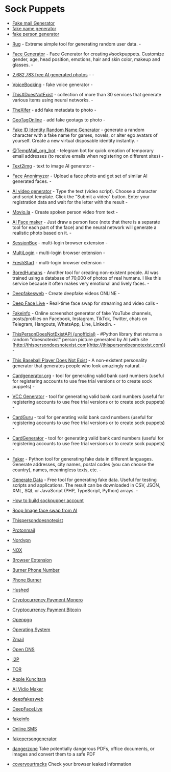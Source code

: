 [](#sock-puppets)Sock Puppets
=============================



* [Fake mail Generator](http://www.fakemailgenerator.com)
* [fake name generator](https://www.fakenamegenerator.com/)
* [fake person generator](https://www.fakepersongenerator.com/Index)
- [Rug](https://github.com/rly0nheart/rug) - Extreme simple tool for generating random user data. -
- [Face Generator](https://generated.photos/face-generator/) - Face Generator for creating #sockpuppets. Customize gender, age, head position, emotions, hair and skin color, makeup and glasses. -
- [2,682,783 free AI generated photos](https://generated.photos/faces) - -
- [VoiceBooking](https://www.voicebooking.com/en/free-voice-over-generator) - fake voice generator -
- [ThisXDoesNotExist](https://thisxdoesnotexist.com) - collection of more than 30 services that generate various items using neural networks. -
- [TheXifer](https://www.thexifer.net) - add fake metadata to photo -
- [GeoTagOnline](https://geotagonline.com) - add fake geotags to photo -
- [Fake ID Identity Random Name Generator](https://www.elfqrin.com/fakeid.php) - generate a random character with a fake name for games, novels, or alter ego avatars of yourself. Create a new virtual disposable identity instantly. -
- [@TempMail\_org\_bot](https://t.me/TempMail_org_bot) - telegram bot for quick creation of temporary email addresses (to receive emails when registering on different sites) -
- [Text2img](https://deepai.org/machine-learning-model/text2img) - text to image AI generator -
- [Face Anonimyzer](https://generated.photos/anonymizer) - Upload a face photo and get set of similar AI generated faces. -
- [AI video generator](https://www.synthesia.io/free-ai-video-demo) - Type the text (video script). Choose a character and script template. Click the "Submit a video" button. Enter your registration data and wait for the letter with the result -
- [Movio.la](https://www.movio.la/) - Create spoken person video from text -
- [AI Face maker](https://massless.io/tool/face-maker-ai/) - Just draw a person face (note that there is a separate tool for each part of the face) and the neural network will generate a realistic photo based on it. -
- [SessionBox](https://chrome.google.com/webstore/detail/sessionbox-multi-login-to/megbklhjamjbcafknkgmokldgolkdfig?hl=ru) - multi-login browser extension -
- [MultiLogin](https://chrome.google.com/webstore/detail/multilogin/ijfgglilaeakmoilplpcjcgjaoleopfi?hl=ru) - multi-login browser extension -
- [FreshStart](https://chrome.google.com/webstore/detail/freshstart-cross-browser/nmidkjogcjnnlfimjcedenagjfacpobb?hl=ru) - multi-login browser extension -
- [BoredHumans](https://boredhumans.com/faces.php) - Another tool for creating non-existent people. AI was trained using a database of 70,000 of photos of real humans. I like this service because it often makes very emotional and lively faces. -
- [Deepfakesweb](https://deepfakesweb.com/) - Create deepfake videos ONLINE -
- [Deep Face Live](https://github.com/iperov/DeepFaceLive) - Real-time face swap for streaming and video calls -
- [Fakeinfo](https://fakeinfo.net/) - Online screenshot generator of fake YouTube channels, posts/profiles on Facebook, Instagram, TikTok, Twitter, chats on Telegram, Hangouts, WhatsApp, Line, Linkedin. -
- [ThisPersonDoesNotExistAPI (unofficial)](https://github.com/David-Lor/ThisPersonDoesNotExistAPI) - #Python library that returns a random "doesnotexist" person picture generated by AI (with site [http://thispersondoesnotexist.com](http://thispersondoesnotexist.com)) -
- [This Baseball Player Does Not Exist](https://thisbaseballplayerdoesnotexist.com/) - A non-existent personality generator that generates people who look amazingly natural. -
- [Cardgenerator.org](https://cardgenerator.org/) - tool for generating valid bank card numbers (useful for registering accounts to use free trial versions or to create sock puppets) -
- [VCC Generator](http://vccgenerator.org/) - tool for generating valid bank card numbers (useful for registering accounts to use free trial versions or to create sock puppets) -
- [CardGuru](https://cardguru.io/) - tool for generating valid bank card numbers (useful for registering accounts to use free trial versions or to create sock puppets) -
- [CardGenerator](https://cardgenerator.io/) - tool for generating valid bank card numbers (useful for registering accounts to use free trial versions or to create sock puppets) -
- [Faker](https://github.com/joke2k/faker) - Python tool for generating fake data in different languages.  Generate addresses, city names, postal codes (you can choose the country), names, meaningless texts, etc. -
- [Generate Data](https://generatedata.com/generator) - Free tool for generating fake data. Useful for testing scripts and applications. The result can be downloaded in CSV, JSON, XML, SQL or JavaScript (PHP, TypeScript, Python) arrays. -

- [How to build sockpupper account](https://www.osintcurio.us/2018/12/27/the-puppeteer/)
- [Roop Image face swap from AI](https://github.com/s0md3v/roop)
- [Thispersondoesnotexist](https://www.thispersondoesnotexist.com/)
- [Protonmail](https://protonmail.com/)
- [Nordvpn](https://nordvpn.com/)
- [NOX](https://www.bignox.com/)
- [Browser Extension](https://nordvpn.com/blog/use-these-browser-extensions-for-your-privacy/)
- [Burner Phone Number](https://www.mintmobile.com/)
- [Phone Burner](https://www.phoneburner.com/)
- [Hushed](https://hushed.com/)
- [Cryptocurrency Payment Monero](https://www.getmonero.org/)
- [Cryptocurrency Payment Bitcoin](https://bitcoin.org/en/)
- [Openpgp](https://www.openpgp.org/)
- [Operating System](https://tails.boum.org/)
- [Zmail](https://zmail.sourceforge.net/)
- [Open DNS](https://www.opendns.com/home-internet-security/)
- [I2P](https://geti2p.net/en/)
- [TOR](https://www.torproject.org/download/)
- [Apple Kuncitara](https://support.apple.com/id-id/guide/iphone/iph049680987/ios)
- [AI Vidio Maker](https://www.synthesia.io/free-ai-video-demo#OptimizedForSharing_New)
- [deepfakesweb](https://deepfakesweb.com/)
- [DeepFaceLive](https://github.com/iperov/DeepFaceLive)
- [fakeinfo](https://fakeinfo.net/)
- [Online SMS](https://online-sms.org/)
- [fakepersongenerator](https://www.fakepersongenerator.com/fake-name-generator)
- [dangerzone](https://github.com/freedomofpress/dangerzone) Take potentially dangerous PDFs, office documents, or images and convert them to a safe PDF
- [coveryourtracks](https://coveryourtracks.eff.org/) Check your browser leaked information


